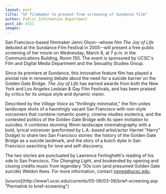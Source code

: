 ```yaml
---
layout: post
title: "SF filmmaker to present free screening of Sundance film"
author: Public Information Department
post_id: 4721
images:
---
```


<a name="content" id="content"></a>
<p>
  San Francisco-based filmmaker Jenni Olson--whose film <i>The Joy of Life</i> debuted at the Sundance Film Festival in 2005--will present a free public screening of her movie on Wednesday, March 8, at 7 p.m. in the Communications Building, Room 150. The event is sponsored by UCSC's Film and Digital Media Department and the Sexuality Studies Group.
</p>
<p>
  Since its premiere at Sundance, this innovative feature film has played a pivotal role in renewing debate about the need for a suicide barrier on the Golden Gate Bridge. <i>The Joy of Life</i> has earned awards from both the New York and Los Angeles Lesbian &amp; Gay Film Festivals, and has been praised by critics for its unique style and dynamic vision.
</p>
<p>
  Described by the <i>Village Voice</i> as "thrillingly minimalist," the film unites landscape shots of a hauntingly vacant San Francisco with noir-style voiceovers that combine romantic poetry, cinema-studies esoterica, and the contested politics of the Golden Gate Bridge with its open invitation to suicides. It combines stunning 16mm landscape cinematography with a bold, lyrical voiceover (performed by L.A.-based artist/actor Harriet "Harry" Dodge) to share two San Francisco stories: the history of the Golden Gate Bridge as a suicide landmark, and the story of a butch dyke in San Francisco searching for love and self-discovery.
</p>
<p>
  The two stories are punctuated by Lawrence Ferlinghetti's reading of his ode to San Francisco, <i>The Changing Light</i>, and bookended by opening and closing credits music from legendary '50s icon (and presumed Golden Gate suicide) Weldon Kees. For more information, contact <a href="mailto:ireneg@ucsc.edu">ireneg@ucsc.edu</a>.
</p>
[source](http://www1.ucsc.edu/currents/05-06/03-06/brief-screening.asp "Permalink to brief-screening")
